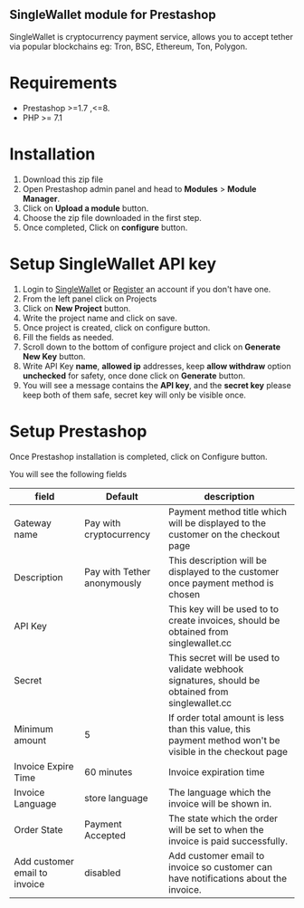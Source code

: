 SingleWallet module for Prestashop
--
SingleWallet is cryptocurrency payment service, allows you to accept tether via popular blockchains eg: Tron, BSC, Ethereum, Ton, Polygon.


# Requirements
* Prestashop >=1.7 ,<=8.
* PHP >= 7.1

# Installation
1. Download this zip file
2. Open Prestashop admin panel 
and head to **Modules** > **Module Manager**.
3. Click on **Upload a module** button.
4. Choose the zip file downloaded in the first step.
5. Once completed, Click on **configure** button.

# Setup SingleWallet API key
1. Login to [SingleWallet](https://app.singlewallet.cc/login) or [Register](https://app.singlewallet.cc/register) an account if you don't have one.
2. From the left panel click on Projects
3. Click on **New Project** button.
4. Write the project name and click on save.
5. Once project is created, click on configure button.
6. Fill the fields as needed.
7. Scroll down to the bottom of configure project and click on **Generate New Key** button.
8. Write API Key **name**, **allowed ip** addresses, keep **allow withdraw** option **unchecked** for safety, once done click on **Generate** button.
9. You will see a message contains the **API key**, and the **secret key** please keep both of them safe, secret key will only be visible once.


# Setup Prestashop
Once Prestashop installation is completed, click on Configure button.

You will see the following fields

| field                         | Default                     | description                                                                                              |
|-------------------------------|-----------------------------|----------------------------------------------------------------------------------------------------------|
| Gateway name                  | Pay with cryptocurrency     | Payment method title which will be displayed to the customer on the checkout page                        |
| Description                   | Pay with Tether anonymously | This description will be displayed to the customer once payment method is chosen                         |
| API Key                       |                             | This key will be used to to create invoices, should be obtained from singlewallet.cc                     |
| Secret                        |                             | This secret will be used to validate webhook signatures, should be obtained from singlewallet.cc         |
| Minimum amount                | 5                           | If order total amount is less than this value, this payment method won't be visible in the checkout page |
| Invoice Expire Time           | 60 minutes                  | Invoice expiration time                                                                                  |
| Invoice Language              | store language              | The language which the invoice will be shown in.                                                         |
| Order State                   | Payment Accepted            | The state which the order will be set to when the invoice is paid successfully.                          |
| Add customer email to invoice | disabled                    | Add customer email to invoice so customer can have notifications about the invoice.                      |

